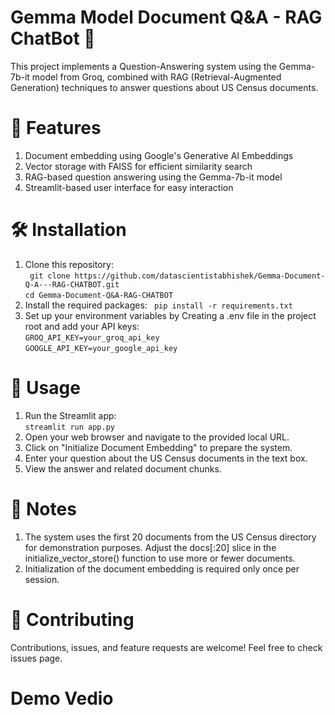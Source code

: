 # Gemma Model Document Q&A - RAG ChatBot 🤖
This project implements a Question-Answering system using the Gemma-7b-it model from Groq, combined with RAG (Retrieval-Augmented Generation) techniques to answer questions about US Census documents.
# 🌟 Features
1. Document embedding using Google's Generative AI Embeddings <br>
2. Vector storage with FAISS for efficient similarity search <br>
3. RAG-based question answering using the Gemma-7b-it model <br>
4. Streamlit-based user interface for easy interaction <br>
# 🛠️ Installation
1. Clone this repository: <br>
` git clone https://github.com/datascientistabhishek/Gemma-Document-Q-A---RAG-CHATBOT.git` <br>
`cd Gemma-Document-Q&A-RAG-CHATBOT`<br>
2. Install the required packages:
` pip install -r requirements.txt` <br>
3. Set up your environment variables by Creating a .env file in the project root and add your API keys: <br>
`GROQ_API_KEY=your_groq_api_key` <br>
`GOOGLE_API_KEY=your_google_api_key`<br>
# 🚀 Usage
1. Run the Streamlit app: <br>
`streamlit run app.py`<br>
1. Open your web browser and navigate to the provided local URL. <br>
2. Click on "Initialize Document Embedding" to prepare the system. <br>
3. Enter your question about the US Census documents in the text box. <br>
4. View the answer and related document chunks. <br>
# 📝 Notes

1. The system uses the first 20 documents from the US Census directory for demonstration purposes. Adjust the docs[:20] slice in the initialize_vector_store() function to use more or fewer documents.<br>
2. Initialization of the document embedding is required only once per session. <br>
# 🤝 Contributing
Contributions, issues, and feature requests are welcome! Feel free to check issues page.

# Demo Vedio

